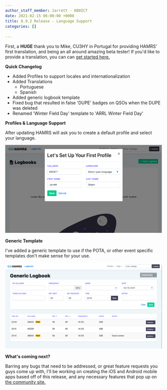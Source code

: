 ```yaml
---
author_staff_member: Jarrett - KB0ICT
date: 2021-02-15 06:00:00 +0000
title: 0.9.2 Release - Language Support
categories: []

---
```

First, a **HUGE** thank you to Mike, CU3HY in Portugal for providing HAMRS' first translation, and being an all around amazing beta tester! If you'd like to provide a translation, you can can [get started here.](https://community.hamrs.app/t/translation-template "Translation template instructions")

**Quick Changelog**

* Added Profiles to support locales and internationalization
* Added Translations
  * Portuguese
  * Spanish
* Added generic logbook template
* Fixed bug that resulted in false 'DUPE' badges on QSOs when the DUPE was deleted
* Renamed 'Winter Field Day' template to 'ARRL Winter Field Day'

**Profiles & Language Support**

After updating HAMRS will ask you to create a default profile and select your language.

![](/uploads/screen-shot-2021-02-15-at-5-13-45-pm.png)

**Generic Template**

I've added a generic template to use if the POTA, or other event specific templates don't make sense for your use.

![](/uploads/screen-shot-2021-02-15-at-5-16-19-pm.png)

**What's coming next?**

Barring any bugs that need to be addressed, or great feature requests you guys come up with, I'll be working on creating the iOS and Android mobile apps based off of this release, and any necessary features that pop up on [the community site. ](https://community.hamrs.app/c/feature-requests/6 "Link to HAMRS community site")